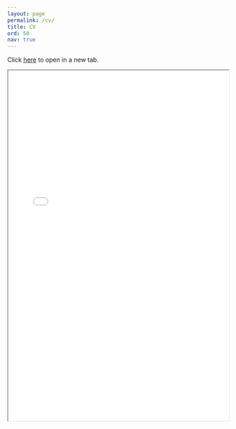 ```yaml
---
layout: page
permalink: /cv/
title: CV
ord: 50
nav: true
---
```


<p>Click <a href="/assets/pdf/isl_cv_20220315.pdf" target="_new">here</a> to open in a new tab.</p>

<iframe style="width:100%;height:800px" src="/assets/pdf/isl_cv_20220315.pdf"></iframe>
